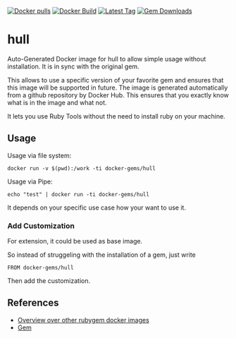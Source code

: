 [![Docker pulls](https://img.shields.io/docker/pulls/rubygem/hull.svg)](https://hub.docker.com/r/rubygem/hull/)
[![Docker Build](https://img.shields.io/docker/automated/rubygem/hull.svg)](https://hub.docker.com/r/rubygem/hull/)
[![Latest Tag](https://img.shields.io/github/tag/docker-rubygem/hull.svg)](https://hub.docker.com/r/rubygem/hull/)
[![Gem Downloads](https://img.shields.io/gem/dt/hull.svg)](https://rubygems.org/gems/hull/)
# hull

Auto-Generated Docker image for hull to allow simple usage without installation.
It is in sync with the original gem.

This allows to use a specific version of your favorite gem and ensures that this image will be supported in future.
The image is generated automatically from a github repository by Docker Hub.
This ensures that you exactly know what is in the image and what not.

It lets you use Ruby Tools without the need to install ruby on your machine.

## Usage

Usage via file system:

`docker run -v $(pwd):/work -ti docker-gems/hull`

Usage via Pipe:

`echo "test" | docker run -ti docker-gems/hull`

It depends on your specific use case how your want to use it.

### Add Customization

For extension, it could be used as base image.

So instead of struggeling with the installation of a gem, just write

`FROM docker-gems/hull`

Then add the customization.

## References

 - [Overview over other rubygem docker images](https://github.com/thinkbot/docker-rubygem)
 - [Gem](https://rubygems.org/gems/hull/)
